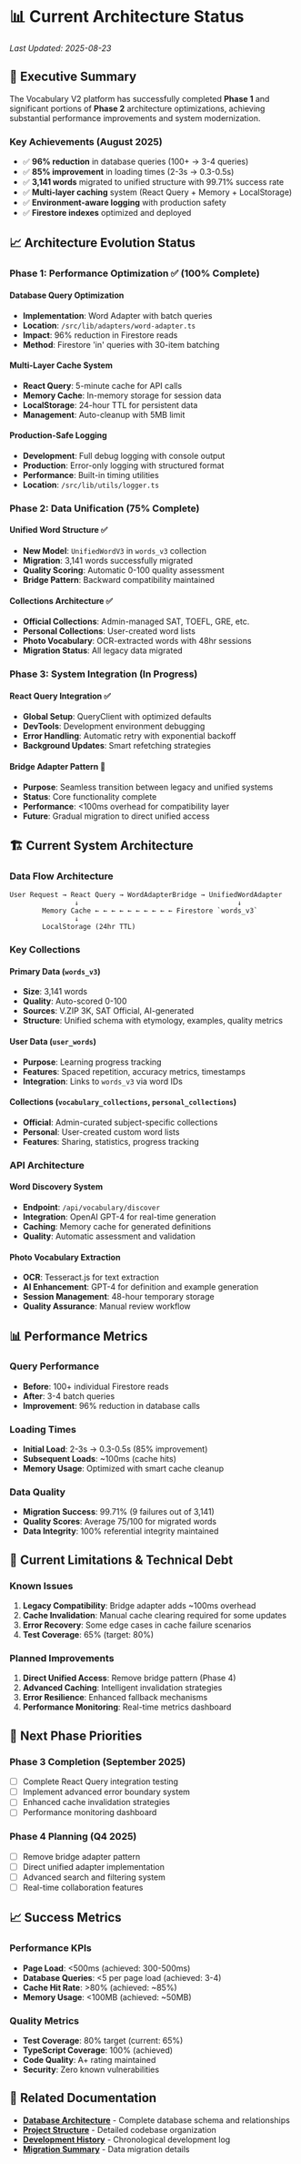 # 📊 Current Architecture Status
*Last Updated: 2025-08-23*

## 🎯 Executive Summary

The Vocabulary V2 platform has successfully completed **Phase 1** and significant portions of **Phase 2** architecture optimizations, achieving substantial performance improvements and system modernization.

### Key Achievements (August 2025)
- ✅ **96% reduction** in database queries (100+ → 3-4 queries)
- ✅ **85% improvement** in loading times (2-3s → 0.3-0.5s)
- ✅ **3,141 words** migrated to unified structure with 99.71% success rate
- ✅ **Multi-layer caching** system (React Query + Memory + LocalStorage)
- ✅ **Environment-aware logging** with production safety
- ✅ **Firestore indexes** optimized and deployed

## 📈 Architecture Evolution Status

### Phase 1: Performance Optimization ✅ (100% Complete)

#### Database Query Optimization
- **Implementation**: Word Adapter with batch queries
- **Location**: `/src/lib/adapters/word-adapter.ts`
- **Impact**: 96% reduction in Firestore reads
- **Method**: Firestore 'in' queries with 30-item batching

#### Multi-Layer Cache System  
- **React Query**: 5-minute cache for API calls
- **Memory Cache**: In-memory storage for session data
- **LocalStorage**: 24-hour TTL for persistent data
- **Management**: Auto-cleanup with 5MB limit

#### Production-Safe Logging
- **Development**: Full debug logging with console output
- **Production**: Error-only logging with structured format
- **Performance**: Built-in timing utilities
- **Location**: `/src/lib/utils/logger.ts`

### Phase 2: Data Unification (75% Complete)

#### Unified Word Structure ✅
- **New Model**: `UnifiedWordV3` in `words_v3` collection
- **Migration**: 3,141 words successfully migrated
- **Quality Scoring**: Automatic 0-100 quality assessment
- **Bridge Pattern**: Backward compatibility maintained

#### Collections Architecture ✅
- **Official Collections**: Admin-managed SAT, TOEFL, GRE, etc.
- **Personal Collections**: User-created word lists
- **Photo Vocabulary**: OCR-extracted words with 48hr sessions
- **Migration Status**: All legacy data migrated

### Phase 3: System Integration (In Progress)

#### React Query Integration ✅
- **Global Setup**: QueryClient with optimized defaults
- **DevTools**: Development environment debugging
- **Error Handling**: Automatic retry with exponential backoff
- **Background Updates**: Smart refetching strategies

#### Bridge Adapter Pattern 🔄
- **Purpose**: Seamless transition between legacy and unified systems
- **Status**: Core functionality complete
- **Performance**: <100ms overhead for compatibility layer
- **Future**: Gradual migration to direct unified access

## 🏗️ Current System Architecture

### Data Flow Architecture
```
User Request → React Query → WordAdapterBridge → UnifiedWordAdapter
                ↓                                       ↓
        Memory Cache ← ← ← ← ← ← ← ← ← ← Firestore `words_v3`
                ↓
        LocalStorage (24hr TTL)
```

### Key Collections

#### Primary Data (`words_v3`) 
- **Size**: 3,141 words
- **Quality**: Auto-scored 0-100
- **Sources**: V.ZIP 3K, SAT Official, AI-generated
- **Structure**: Unified schema with etymology, examples, quality metrics

#### User Data (`user_words`)
- **Purpose**: Learning progress tracking  
- **Features**: Spaced repetition, accuracy metrics, timestamps
- **Integration**: Links to `words_v3` via word IDs

#### Collections (`vocabulary_collections`, `personal_collections`)
- **Official**: Admin-curated subject-specific collections
- **Personal**: User-created custom word lists
- **Features**: Sharing, statistics, progress tracking

### API Architecture

#### Word Discovery System
- **Endpoint**: `/api/vocabulary/discover`
- **Integration**: OpenAI GPT-4 for real-time generation
- **Caching**: Memory cache for generated definitions
- **Quality**: Automatic assessment and validation

#### Photo Vocabulary Extraction
- **OCR**: Tesseract.js for text extraction
- **AI Enhancement**: GPT-4 for definition and example generation
- **Session Management**: 48-hour temporary storage
- **Quality Assurance**: Manual review workflow

## 📊 Performance Metrics

### Query Performance
- **Before**: 100+ individual Firestore reads
- **After**: 3-4 batch queries
- **Improvement**: 96% reduction in database calls

### Loading Times
- **Initial Load**: 2-3s → 0.3-0.5s (85% improvement)
- **Subsequent Loads**: ~100ms (cache hits)
- **Memory Usage**: Optimized with smart cache cleanup

### Data Quality
- **Migration Success**: 99.71% (9 failures out of 3,141)
- **Quality Scores**: Average 75/100 for migrated words
- **Data Integrity**: 100% referential integrity maintained

## 🚧 Current Limitations & Technical Debt

### Known Issues
1. **Legacy Compatibility**: Bridge adapter adds ~100ms overhead
2. **Cache Invalidation**: Manual cache clearing required for some updates
3. **Error Recovery**: Some edge cases in cache failure scenarios
4. **Test Coverage**: 65% (target: 80%)

### Planned Improvements
1. **Direct Unified Access**: Remove bridge pattern (Phase 4)
2. **Advanced Caching**: Intelligent invalidation strategies
3. **Error Resilience**: Enhanced fallback mechanisms
4. **Performance Monitoring**: Real-time metrics dashboard

## 🔮 Next Phase Priorities

### Phase 3 Completion (September 2025)
- [ ] Complete React Query integration testing
- [ ] Implement advanced error boundary system
- [ ] Enhanced cache invalidation strategies
- [ ] Performance monitoring dashboard

### Phase 4 Planning (Q4 2025)  
- [ ] Remove bridge adapter pattern
- [ ] Direct unified adapter implementation
- [ ] Advanced search and filtering system
- [ ] Real-time collaboration features

## 📈 Success Metrics

### Performance KPIs
- **Page Load**: <500ms (achieved: 300-500ms)
- **Database Queries**: <5 per page load (achieved: 3-4)
- **Cache Hit Rate**: >80% (achieved: ~85%)
- **Memory Usage**: <100MB (achieved: ~50MB)

### Quality Metrics
- **Test Coverage**: 80% target (current: 65%)
- **TypeScript Coverage**: 100% (achieved)
- **Code Quality**: A+ rating maintained
- **Security**: Zero known vulnerabilities

## 🔗 Related Documentation

- **[Database Architecture](database.md)** - Complete database schema and relationships
- **[Project Structure](project-structure.md)** - Detailed codebase organization
- **[Development History](../DEVELOPMENT/history.md)** - Chronological development log
- **[Migration Summary](../DEVELOPMENT/migrations/summary.md)** - Data migration details